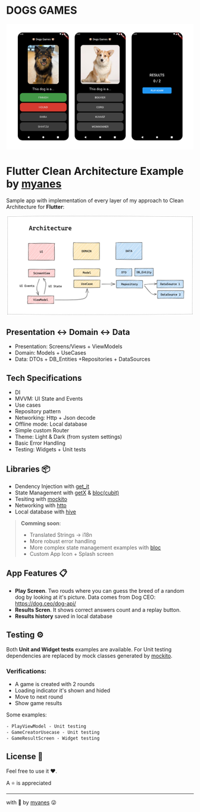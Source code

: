 # DOGS GAMES
![Alt text](docs/screenshots.png)
# Flutter Clean Architecture Example by [myanes](https://github.com/myanes-dev)
Sample app with implementation of every layer of my approach to Clean Architecture for **Flutter**:

![Alt text](docs/architecture.png)
## Presentation <-> Domain <-> Data
- Presentation: Screens/Views + ViewModels
- Domain: Models + UseCases
- Data: DTOs + DB_Entities +Repositories + DataSources

## Tech Specifications
- DI
- MVVM: UI State and Events
- Use cases
- Repository pattern
- Networking: Http + Json decode
- Offline mode: Local database
- Simple custom Router
- Theme: Light & Dark (from system settings)
- Basic Error Handling
- Testing: Widgets + Unit tests

## Libraries 📦
- Dendency Injection with [get_it](https://pub.dev/packages/get_it)
- State Management with [getX](https://pub.dev/packages/get) & [bloc(cubit)](https://pub.dev/packages/flutter_bloc)
- Tesiting with [mockito](https://pub.dev/packages/mockito)
- Networking with [http](https://pub.dev/packages/http)
- Local database with [hive](https://pub.dev/packages/hive)


> **Comming soon**:
> - Translated Strings -> i18n
> - More robust error handling
> - More complex state management examples with [bloc](https://pub.dev/packages/flutter_bloc)
> - Custom App Icon + Splash screen

## App Features 📋

- **Play Screen**. Two rouds where you can guess the breed of a random dog by looking at it's picture.
Data comes from Dog CEO: https://dog.ceo/dog-api/
- **Results Scren**. It shows correct answers count and a replay button.
- **Results history** saved in local database


## Testing ⚙️

Both **Unit and Widget tests** examples are available. For Unit testing dependencies are replaced by mock classes generated by [mockito](https://pub.dev/packages/mockito).

### Verifications:
- A game is created with 2 rounds
- Loading indicator it's shown and hided
- Move to next round
- Show game results
 
Some examples:

```
- PlayViewModel - Unit testing
- GameCreatorUsecase - Unit testing
- GameResultScreen - Widget testing
```


## License 📄

Feel free to use it ❤️.

A ⭐️ is appreciated

---
with 🧠 by [myanes](https://github.com/myanes-dev) 😜

